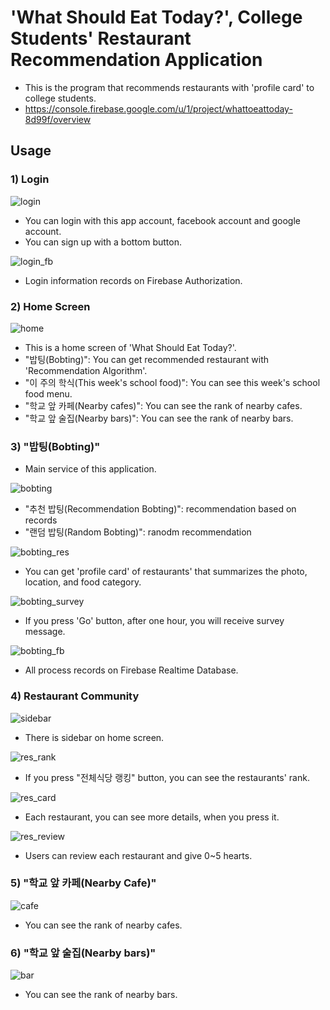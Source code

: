 # 'What Should Eat Today?', College Students' Restaurant Recommendation Application
 - This is the program that recommends restaurants with 'profile card' to college students.
 - https://console.firebase.google.com/u/1/project/whattoeattoday-8d99f/overview


## Usage
### 1) Login
 ![login](./screenshot/01_login.png)
 - You can login with this app account, facebook account and google account.
 - You can sign up with a bottom button.

 ![login_fb](./screenshot/login_fb.png)
 - Login information records on Firebase Authorization.

### 2) Home Screen 
 ![home](./settings.gradle/home)
 - This is a home screen of 'What Should Eat Today?'.
 - "밥팅(Bobting)": You can get recommended restaurant with 'Recommendation Algorithm'.
 - "이 주의 학식(This week's school food)": You can see this week's school food menu.
 - "학교 앞 카페(Nearby cafes)": You can see the rank of nearby cafes.
 - "학교 앞 술집(Nearby bars)": You can see the rank of nearby bars.

### 3) "밥팅(Bobting)"
 - Main service of this application.

 ![bobting](./screenshot/bobting.png)
 - "추천 밥팅(Recommendation Bobting)": recommendation based on records
 - "랜덤 밥팅(Random Bobting)": ranodm recommendation

 ![bobting_res](./screenshot/bobting_res.jpeg)
 - You can get 'profile card' of restaurants' that summarizes the photo, location, and food category.

 ![bobting_survey](./screenshot/bobting_survey.png)
 - If you press 'Go' button, after one hour, you will receive survey message.

 ![bobting_fb](./screenshot/bobting_fb.png)
 - All process records on Firebase Realtime Database.

### 4) Restaurant Community

 ![sidebar](./screenshot/sidebar.png)
 - There is sidebar on home screen.

 ![res_rank](./screenshot/res_rank.png)
 - If you press "전체식당 랭킹" button, you can see the restaurants' rank.

 ![res_card](./screenshot/res_card.png)
 - Each restaurant, you can see more details, when you press it.

 ![res_review](./screenshot/res_review.png)
 - Users can review each restaurant and give 0~5 hearts.

### 5) "학교 앞 카페(Nearby Cafe)"
 ![cafe](./screenshot/cafe.png)
 - You can see the rank of nearby cafes.

### 6) "학교 앞 술집(Nearby bars)"
 ![bar](./screenshot/bar.png)
 - You can see the rank of nearby bars.
